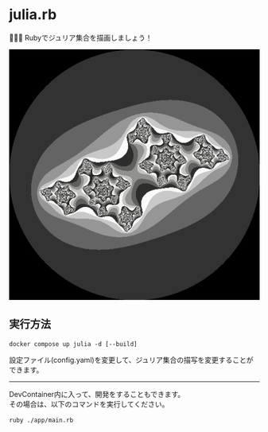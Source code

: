 # julia.rb

🍾🍾🍾 Rubyでジュリア集合を描画しましょう！  

![成果物](./docs/img/fruit.png)  

## 実行方法

```shell
docker compose up julia -d [--build]
```

設定ファイル(config.yaml)を変更して、ジュリア集合の描写を変更することができます。  

---

DevContainer内に入って、開発をすることもできます。  
その場合は、以下のコマンドを実行してください。  

```shell
ruby ./app/main.rb
```
